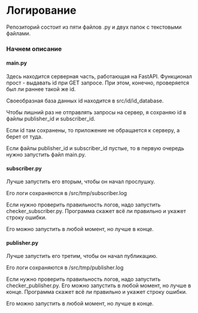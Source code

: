 # Логирование

Репозиторий состоит из пяти файлов .py и двух папок с текстовыми файлами.

### Начнем описание

#### main.py

Здесь находится серверная часть, работающая на FastAPI. Функционал прост - выдавать id при GET запросе. 
При этом, конечно, проверяется был ли раннее такой же id.
 
Своеобразная база данных id находится в src/id/id_database.

Чтобы лишний раз не отправлять запросы на сервер, я сохраняю id в файлы publisher_id и subscriber_id.

Если id там сохранены, то приложение не обращается к серверу, а берет от туда.

Если файлы publisher_id и subscriber_id пустые, то в первую очередь нужно запустить файл main.py.  

#### subscriber.py

Лучше запустить его вторым, чтобы он начал прослушку.

Его логи сохраняются в /src/tmp/subscriber.log

Если нужно проверить правильность логов, надо запустить checker_subscriber.py.
Программа скажет всё ли правильно и укажет строку ошибки.

Его можно запустить в любой момент, но лучше в конце.

#### publisher.py

Лучше запустить его третим, чтобы он начал публикацию. 

Его логи сохраняются в /src/tmp/publisher.log

Если нужно проверить правильность логов, надо запустить checker_publisher.py. Его можно запустить в любой момент, но лучше в конце.
Программа скажет всё ли правильно и укажет строку ошибки.

Его можно запустить в любой момент, но лучше в конце.
